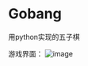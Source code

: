 # Gobang

用python实现的五子棋

游戏界面：
![image](https://github.com/kakitgogogo/Bauble/Gobang/blob/master/test.png)
